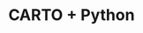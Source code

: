 ---
title: CARTO + Python
description: " Set of Python packages to allow data scientists to work with our platform from within Python notebooks"
icon: "/img/icons/carto-python.png"

url: carto-python
indexPage: "carto-python/overview"

cascade:
  basePath: "/carto-python"
  menu:
    - title: "Overview"
    - title: "Installation"
    - title: "Authentication methods"
    - title: "Visualizing data"
    - title: "Working with data"
      folder:
        - title: "How to work with your data in the CARTO Data Warehouse"
        - title: "How to access your Data Observatory subscriptions"
        - title: "How to use the Analytics Toolbox for BigQuery" 
        - title: "How to use the Analytics Toolbox for Snowflake"
        - title: "How to visualize data from Databricks"
    - title: "Reference"

    
---